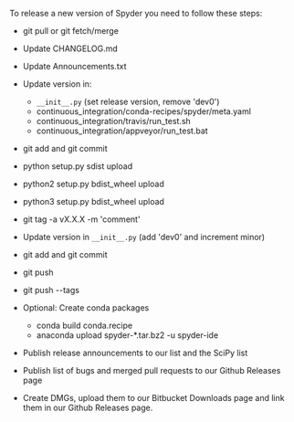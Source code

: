 To release a new version of Spyder you need to follow these steps:

* git pull or git fetch/merge

* Update CHANGELOG.md

* Update Announcements.txt

* Update version in:
    - `__init__.py` (set release version, remove 'dev0')
    - continuous_integration/conda-recipes/spyder/meta.yaml
    - continuous_integration/travis/run_test.sh
    - continuous_integration/appveyor/run_test.bat

* git add and git commit

* python setup.py sdist upload

* python2 setup.py bdist_wheel upload

* python3 setup.py bdist_wheel upload

* git tag -a vX.X.X -m 'comment'

* Update version in `__init__.py` (add 'dev0' and increment minor)

* git add and git commit

* git push

* git push --tags

* Optional: Create conda packages
    - conda build conda.recipe
    - anaconda upload spyder-*.tar.bz2 -u spyder-ide

* Publish release announcements to our list and the SciPy list

* Publish list of bugs and merged pull requests to our Github Releases page

* Create DMGs, upload them to our Bitbucket Downloads page and link them
  in our Github Releases page.
